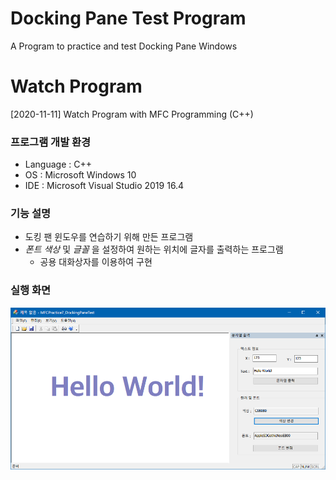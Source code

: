 # Docking Pane Test Program
A Program to practice and test Docking Pane Windows

# Watch Program
[2020-11-11] Watch Program with MFC Programming (C++)

### 프로그램 개발 환경
- Language : C++
- OS : Microsoft Windows 10
- IDE : Microsoft Visual Studio 2019 16.4

### 기능 설명
- 도킹 팬 윈도우를 연습하기 위해 만든 프로그램
- *폰트 색상* 및 *글꼴* 을 설정하여 원하는 위치에 글자를 출력하는 프로그램
  - 공용 대화상자를 이용하여 구현

### 실행 화면

![실행 화면](picture.PNG)
